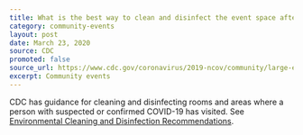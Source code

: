 ```yaml
---
title: What is the best way to clean and disinfect the event space after a confirmed case of COVID-19 at my event?
category: community-events
layout: post
date: March 23, 2020
source: CDC
promoted: false
source_url: https://www.cdc.gov/coronavirus/2019-ncov/community/large-events/event-planners-and-attendees-faq.html
excerpt: Community events
---
```


CDC has guidance for cleaning and disinfecting rooms and areas where a person with suspected or confirmed COVID-19 has visited. See <a href="https://www.cdc.gov/coronavirus/2019-ncov/community/organizations/cleaning-disinfection.html"> Environmental Cleaning and Disinfection Recommendations</a>.